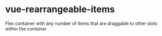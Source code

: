 # vue-rearrangeable-items
Flex container with any number of items that are draggable to other slots within the container
